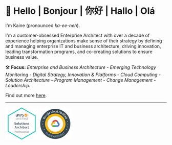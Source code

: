 # 👋 Hello | Bonjour | 你好 | Hallo | Olá

I'm Kaine (pronounced _ka-ee-neh_). 

I'm a customer-obsessed Enterprise Architect with over a decade of experience helping organizations make sense of their strategy by defining and managing enterprise IT and business architecture, driving innovation, leading transformation programs, and co-creating solutions to ensure business value. 

🛠️ **Focus:** _Enterprise and Business Architecture - Emerging Technology Monitoring - Digital Strategy, Innovation & Platforms - Cloud Computing - Solution Architecture - Program Management - Change Management - Leadership._

Find out more [here](https://www.kaine.pro).

---
[![AWS Solutions Architect](https://github.com/kainepro/kainepro/blob/master/badges/aws.png)](https://www.youracclaim.com/badges/b97f9d39-8405-496f-94eb-c116b5fd4c8b/public_url)
[![Google Cloud Architect](https://github.com/kainepro/kainepro/blob/master/badges/gcp.png)](https://www.credential.net/b0b7440f-1550-46e5-8ac4-9d2649a7e1f1)
